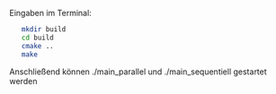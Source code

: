 Eingaben im Terminal:

```bash
   mkdir build
   cd build
   cmake ..
   make
```

Anschließend können ./main_parallel und ./main_sequentiell gestartet werden
